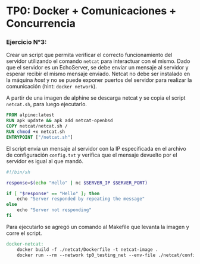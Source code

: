 # TP0: Docker + Comunicaciones + Concurrencia

### Ejercicio N°3:
Crear un script que permita verificar el correcto funcionamiento del servidor utilizando el comando `netcat` para interactuar con el mismo. Dado que el servidor es un EchoServer, se debe enviar un mensaje al servidor y esperar recibir el mismo mensaje enviado. Netcat no debe ser instalado en la máquina _host_ y no se puede exponer puertos del servidor para realizar la comunicación (hint: `docker network`).


A partir de una imagen de alphine se descarga netcat y se copia el script `netcat.sh`, para luego ejecutarlo.

```Dockerfile
FROM alpine:latest
RUN apk update && apk add netcat-openbsd
COPY netcat/netcat.sh /
RUN chmod +x netcat.sh
ENTRYPOINT ["/netcat.sh"]
```

El script envía un mensaje al servidor con la IP especificada en el archivo de configuración `config.txt` y verifica que el mensaje devuelto por el servidor es igual al que mandó.

```sh
#!/bin/sh

response=$(echo "Hello" | nc $SERVER_IP $SERVER_PORT)

if [ "$response" == "Hello" ]; then
    echo "Server responded by repeating the message"
else
    echo "Server not responding"
fi
```

Para ejecutarlo se agregó un comando al Makefile que levanta la imagen y corre el script.

```Makefile
docker-netcat:
	docker build -f ./netcat/Dockerfile -t netcat-image .
	docker run --rm --network tp0_testing_net --env-file ./netcat/config.txt --name netcat-container netcat-image 
```